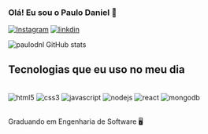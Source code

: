 ### Olá! Eu sou o Paulo Daniel 👋

[![Instagram](https://img.shields.io/badge/Instagram-E4405F?style=for-the-badge&logo=instagram&logoColor=white)]()
[![linkdin](https://img.shields.io/badge/LinkedIn-0077B5?style=for-the-badge&logo=linkedin&logoColor=white)](https://www.linkedin.com/in/paulodnl21)

![paulodnl GitHub stats](https://github-readme-stats.vercel.app/api?username=paulodnl&show_icons=true&theme=radical)

## Tecnologias que eu uso no meu dia

<div style="display: inline_block"><br/>
 <img align="center" alt="html5" src="https://img.shields.io/badge/HTML5-E34F26?style=for-the-badge&logo=html5&logoColor=white"/>
 <img align="center" alt="css3" src="https://img.shields.io/badge/CSS3-1572B6?style=for-the-badge&logo=css3&logoColor=white"/>
 <img align="center" alt="javascript" src="https://img.shields.io/badge/JavaScript-F7DF1E?style=for-the-badge&logo=javascript&logoColor=black"/>
 <img align="center" alt="nodejs" src="https://img.shields.io/badge/Node.js-43853D?style=for-the-badge&logo=node.js&logoColor=white"/>
 <img align="center" alt="react" src="https://img.shields.io/badge/React-20232A?style=for-the-badge&logo=react&logoColor=61DAFB"/>
  <img align="center" alt="mongodb" src="https://img.shields.io/badge/MongoDB-4EA94B?style=for-the-badge&logo=mongodb&logoColor=white"/>
</div><br/>

Graduando em Engenharia de Software 🖥️
